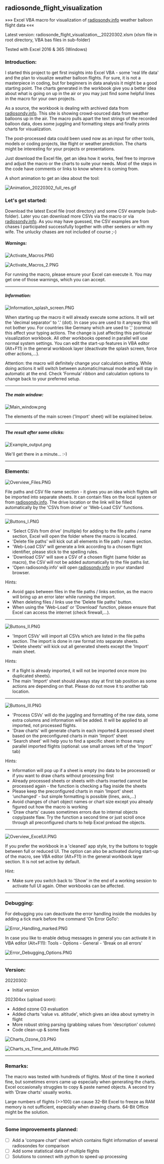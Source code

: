 ## radiosonde_flight_visualization
»»»  Excel VBA macro for visualization of [radiosondy.info](https://radiosondy.info) weather balloon flight data  «««

Latest version:  radiosonde_flight_visualization__20220302.xlsm  (xlsm file in root directory, VBA bas files in sub-folder)

Tested with Excel 2016 & 365 (Windows)

### Introduction:
I started this project to get first insights into Excel VBA - some 'real life data' and the plan to visualize weather balloon flights. 
For sure, it is not a masterpiece in coding, but for beginners in data analysis it might be a good starting point. The charts generated in the workbook give you a better idea about what is going on up in the air or you may just find some helpful lines in the macro for your own projects.

As a source, the workbook is dealing with archived data from [radiosondy.info](https://radiosondy.info). This site is showing crowd-sourced data from weather balloons up in the air. 
The macro pulls apart the text strings of the recorded balloon data, does some juggling and formatting steps and finally prints charts for visualization.

The post-processed data could been used now as an input for other tools, models or coding projects, like flight or weather prediction. The charts might be interesting for your projects or presentations.

Just download the Excel file, get an idea how it works, feel free to improve and adjust the macro or the charts to suite your needs. Most of the steps in the code have comments or links to know where it is coming from.

A short animation to get an idea about the tool:

![Animation_20220302_full_res.gif](__used_asset__/Animation_20220302_full_res.gif)

### Let's get started:
Download the latest Excel file (root directory) and some CSV example (sub-folder). Later you can download more CSVs via the macro or via [radiosondy.info](https://radiosondy.info). As you may have guessed, the CSV examples are from chases I participated successfully together with other seekers or with my wife. The unlucky chases are not included of course ;-)


##### Warnings:

![Activate_Macros.PNG](__used_asset__/Activate_Macros.PNG)

![Activate_Macros_2.PNG](__used_asset__/Activate_Macros_2.PNG)

For running the macro, please ensure your Excel can execute it. You may get one of those warnings, which you can accept.

---

##### Information:

![Information_splash_screen.PNG](__used_asset__/Information_splash_screen.PNG)

When starting up the macro it will already execute some actions. It will set the 'decimal separator' to '.' (dot). In case you are used to it anyway this will not bother you. For countries like Germany which are used to ',' (comma) this affect your typing actions.
The change is just affecting this particular visualization workbook. All other workbooks opened in parallel will use normal system settings.
You can edit the start-up features in VBA editor (Alt+F11) in the general workbook layer (deactivate the splash screen, force other actions,...).

Attention: the macro will definitely change your calculation setting. While doing actions it will switch between automatic/manual mode and will stay in automatic at the end. Check 'Formula' ribbon and calculation options to change back to your preferred setup.

---

##### The main window:
![Main_window.png](__used_asset__/Main_window.png)

The elements of the main screen ('Import' sheet) will be explained below.

---

##### The result after some clicks:
![Example_output.png](__used_asset__/Example_output.png)

We'll get there in a minute... :-)

---

### Elements:

![Overview_Files.PNG](__used_asset__/Overview_Files.PNG)

File paths and CSV file name section - it gives you an idea which flights will be imported into separate sheets. It can contain files on the local system or from [radiosondy.info](https://radiosondy.info). The drive location or the link will be filled automatically by the 'CSVs from drive' or 'Web-Load CSV' functions.

---

![Buttons_I.PNG](__used_asset__/Buttons_I.PNG)

- 'Select CSVs from drive' (multiple) for adding to the file paths / name section, Excel will open the folder where the macro is located.
- 'Delete file paths' will kick out all elements in file path / name section.
- 'Web-Load CSV' will generate a link according to a chosen flight identifier, please stick to the spelling rules.
- 'Download CSV' will save a CSV of a chosen flight (same folder as macro), the CSV will not be added automatically to the file paths list.
- 'Open radiosondy.info' will open [radiosondy.info](https://radiosondy.info) in your standard browser.

Hints:
- Avoid gaps between files in the file paths / links section, as the macro will bring up an error later while running the import.
- When deleting files / links use the 'Delete file paths' button.
- When using the 'Web-Load' or 'Download' function, please ensure that Excel can access the internet (check firewall,...).

---

![Buttons_II.PNG](__used_asset__/Buttons_II.PNG)

- 'Import CSVs' will import all CSVs which are listed in the file paths section. The import is done in raw format into separate sheets.
- 'Delete sheets' will kick out all generated sheets except the 'Import' main sheet.

Hints:
- If a flight is already imported, it will not be imported once more (no duplicated sheets).
- The main 'Import' sheet should always stay at first tab position as some actions are depending on that. Please do not move it to another tab location.

---

![Buttons_III.PNG](__used_asset__/Buttons_III.PNG)

- 'Process CSVs' will do the juggling and formatting of the raw data, some extra columns and information will be added. It will be applied to all imported, not processed flights.
- 'Draw charts' will generate charts in each imported & processed sheet based on the preconfigured charts in main 'Import' sheet
- 'Search sheet' will help you to find a specific sheet in those many parallel imported flights (optional: use small arrows left of the 'Import' tab)

Hints:
- Information will pop up if a sheet is empty (no data to be processed) or if you want to draw charts without processing first
- Already processed sheets or sheets with charts inserted cannot be processed again - the function is checking a flag inside the sheets
- Please keep the preconfigured charts in main 'Import' sheet ‘unchanged’ - but simple formatting is possible (lines, axis,...)
- Avoid changes of chart object names or chart size except you already figured out how the macro is working
- 'Draw charts' causes sometimes errors due to internal objects copy/paste flaw. Try the function a second time or just scroll once through all preconfigured charts to help Excel preload the objects.

---

![Overview_ExcelUI.PNG](__used_asset__/Overview_ExcelUI.PNG)

If you prefer the workbook in a 'cleaned' app style, try the buttons to toggle between full or reduced UI. The option can also be activated during start-up of the macro, see VBA editor (Alt+F11) in the general workbook layer section. It is not set active by default.

Hint:
- Make sure you switch back to 'Show' in the end of a working session to activate full UI again. Other workbooks can be affected.

---

### Debugging:

For debugging you can deactivate the error handling inside the modules by adding a tick mark before the command 'On Error GoTo':

![Error_Handling_marked.PNG](__used_asset__/Error_Handling_marked.PNG)

In case you like to enable debug messages in general you can activate it in VBA editor (Alt+F11): Tools - Options - General - 'Break on all errors'

![Error_Debugging_Options.PNG](__used_asset__/Error_Debugging_Options.PNG)

---

### Version:

20220302:
- Initial version

202304xx (upload soon):
- Added ozone O3 evaluation
- Added charts 'value vs. altitude', which gives an idea about symetry in flight
- More robust string parsing (grabbing values from 'description' column)
- Code clean-up & some fixes

![Charts_Ozone_O3.PNG](__used_asset__/Charts_Ozone_O3.PNG)

![Charts_vs_Time_and_Altitude.PNG](__used_asset__/Charts_vs_Time_and_Altitude.PNG)

---

### Remarks:

The macro was tested with hundreds of flights. Most of the time it worked fine, but sometimes errors came up especially when generating the charts. Excel occasionally struggles to copy & paste named objects. A second try with 'Draw charts' usually works.

Large numbers of flights (>>100) can cause 32-Bit Excel to freeze as RAM memory is not sufficient, especially when drawing charts. 64-Bit Office might be the solution.

---

### Some improvements planned:

- [ ] Add a 'compare chart' sheet which contains flight information of several radiosondes for comparison
- [ ] Add some statistical data of multiple flights
- [ ] Solutions to connect with python to speed up processing
